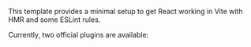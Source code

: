 This template provides a minimal setup to get React working in Vite with HMR and some ESLint rules.

Currently, two official plugins are available:
